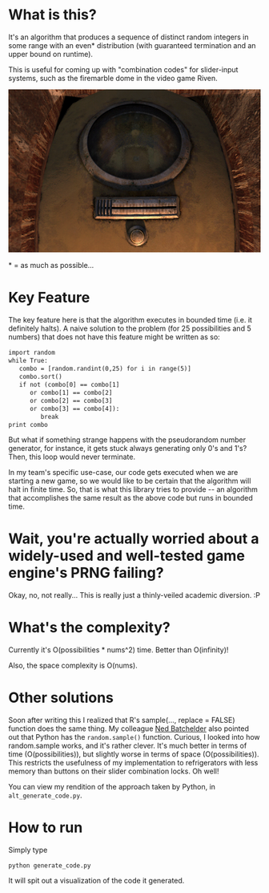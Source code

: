 What is this?
=============

It's an algorithm that produces a sequence of distinct random integers in some range with an even\* distribution (with guaranteed termination and an upper bound on runtime).

This is useful for coming up with "combination codes" for slider-input systems, such as the firemarble dome in the video game Riven.

![One of the firemarble domes in RIVEN](https://github.com/philip-peterson/slider-combo/raw/master/dome.png)

\* = as much as possible...

Key Feature
====

The key feature here is that the algorithm executes in bounded time (i.e. it definitely halts). A naive solution to the problem (for 25 possibilities and 5 numbers) that does not have this feature might be written as so:

```
import random
while True:
   combo = [random.randint(0,25) for i in range(5)]
   combo.sort()
   if not (combo[0] == combo[1]
      or combo[1] == combo[2]
      or combo[2] == combo[3]
      or combo[3] == combo[4]):
         break
print combo
````

But what if something strange happens with the pseudorandom number generator, for instance, it gets stuck always generating only 0's and 1's? Then, this loop would never terminate.

In my team's specific use-case, our code gets executed when we are starting a new game, so we would like to be certain that the algorithm will halt in finite time. So, that is what this library tries to provide -- an algorithm that accomplishes the same result as the above code but runs in bounded time.

Wait, you're actually worried about a widely-used and well-tested game engine's PRNG failing?
==========

Okay, no, not really... This is really just a thinly-veiled academic diversion. :P

What's the complexity?
======================
Currently it's O(possibilities * nums^2) time. Better than O(infinity)!

Also, the space complexity is O(nums).

Other solutions
===============
Soon after writing this I realized that R's sample(..., replace = FALSE) function does the same thing. My colleague [Ned Batchelder](https://github.com/nedbat) also pointed out that Python has the `random.sample()` function. Curious, I looked into how random.sample works, and it's rather clever. It's much better in terms of time (O(possibilities)), but slightly worse in terms of space (O(possibilities)). This restricts the usefulness of my implementation to refrigerators with less memory than buttons on their slider combination locks. Oh well!

You can view my rendition of the approach taken by Python, in `alt_generate_code.py`.

How to run
==========

Simply type

```
python generate_code.py
```

It will spit out a visualization of the code it generated.
